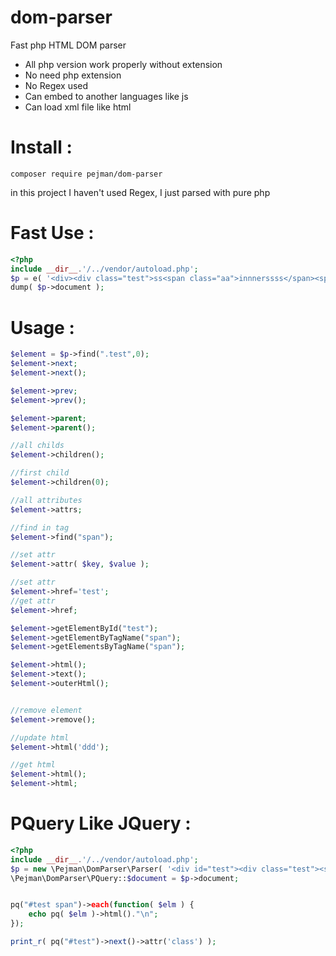 # dom-parser
Fast php HTML DOM parser
- All php version work properly without extension
- No need php extension
- No Regex used
- Can embed to another languages like js
- Can load xml file like html

# Install :
```
composer require pejman/dom-parser
```


in this project I haven't used Regex, I just parsed with pure php

# Fast Use :
```php
<?php
include __dir__.'/../vendor/autoload.php';
$p = e( '<div><div class="test">ss<span class="aa">innnerssss</span><span class="aa">innnnn</span></div></div><div class="test1">eee</div>');
dump( $p->document );
```

# Usage :
```php
$element = $p->find(".test",0);
$element->next;
$element->next();

$element->prev;
$element->prev();

$element->parent;
$element->parent();

//all childs
$element->children();

//first child
$element->children(0);

//all attributes
$element->attrs;

//find in tag
$element->find("span");

//set attr
$element->attr( $key, $value );

//set attr
$element->href='test';
//get attr
$element->href;

$element->getElementById("test");
$element->getElementByTagName("span");
$element->getElementsByTagName("span");

$element->html();
$element->text();
$element->outerHtml();


//remove element
$element->remove();

//update html
$element->html('ddd');

//get html
$element->html();
$element->html;
```

# PQuery Like JQuery :

```php
<?php
include __dir__.'/../vendor/autoload.php';
$p = new \Pejman\DomParser\Parser( '<div id="test"><div class="test"><span>aaa</span>bbb<span>ccc</span></div></div><div class="test1">eee</div>');
\Pejman\DomParser\PQuery::$document = $p->document;


pq("#test span")->each(function( $elm ) {
	echo pq( $elm )->html()."\n";
});

print_r( pq("#test")->next()->attr('class') );

```